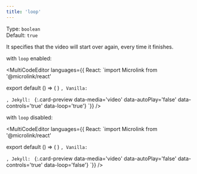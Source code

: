 ```yaml
---
title: 'loop'
--- 
```


Type: `boolean`<br/>
Default: `true`

It specifies that the video will start over again, every time it finishes.

with `loop` enabled:

<MultiCodeEditor languages={{
  React: `import Microlink from '@microlink/react' 
  
export default () => (
  <Microlink
    url='https://www.instagram.com/p/BXHj-DllyYU/'
    media='video'
    autoPlay={false}
    controls
    loop
  />
)
`, Vanilla: `
<script>
  document.addEventListener('DOMContentLoaded', function (event) {
    microlink('a', { media: 'video', autoPlay: false, controls: true, loop: true })
  })
</script>
`, Jekyll: `
[](https://www.instagram.com/p/BXHj-DllyYU/){:.card-preview data-media='video' data-autoPlay='false' data-controls='true' data-loop='true'}
`}} 
/>

<Microlink url='https://www.instagram.com/p/BXHj-DllyYU/' media='video' autoPlay={false} controls loop />

with `loop` disabled:

<MultiCodeEditor languages={{
  React: `import Microlink from '@microlink/react' 
  
export default () => (
  <Microlink
    url='https://www.instagram.com/p/BXHj-DllyYU/'
    media='video'
    autoPlay={false}
    controls
    loop={false}
  />
)
`, Vanilla: `
<script>
  document.addEventListener('DOMContentLoaded', function (event) {
    microlink('a', { media: 'video', autoPlay: false, controls: true, loop: false })
  })
</script>
`, Jekyll: `
[](https://www.instagram.com/p/BXHj-DllyYU/){:.card-preview data-media='video' data-autoPlay='false' data-controls='true' data-loop='false'}
`}} 
/>

<Microlink url='https://www.instagram.com/p/BXHj-DllyYU/' media='video' autoPlay={false} controls loop={false} />
